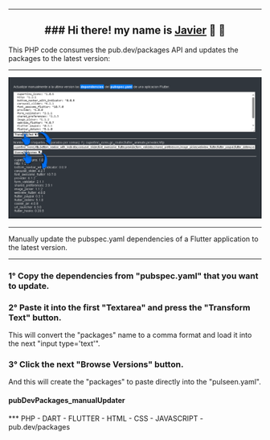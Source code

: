 <hr>

<h2 align="center">
### Hi there! my name is <a href="https://github.com/JahsoftWr">Javier</a> 👋 💬
</h2>
This PHP code consumes the pub.dev/packages API and updates the packages to the latest version:
<hr>
<span></span>
<img src="https://github.com/JahsoftWr/pubDevPackages_manualUpdater/blob/main/page.png">
<hr>

Manually update the pubspec.yaml dependencies of a Flutter application to the latest version.
<hr>

 <h3 align="left">1° Copy the dependencies from "pubspec.yaml" that you want to update.</h3>

 <h3 align="left">2° Paste it into the first "Textarea" and press the "Transform Text" button.</h3>

This will convert the "packages" name to a comma format and load it into the next "input type='text'".

 <h3 align="left">3° Click the next "Browse Versions" button.</h3>

And this will create the "packages" to paste directly into the "pulseen.yaml".

<h4 align="left">pubDevPackages_manualUpdater</h4>


*** PHP - DART - FLUTTER - HTML - CSS - JAVASCRIPT - pub.dev/packages 
